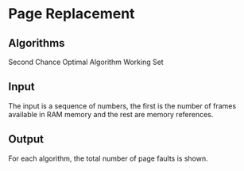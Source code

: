 # Page Replacement
## Algorithms
Second Chance
Optimal Algorithm
Working Set

## Input
The input is a sequence of numbers, the first is the number of frames available in RAM memory and the rest are memory references.

## Output 
For each algorithm, the total number of page faults is shown.